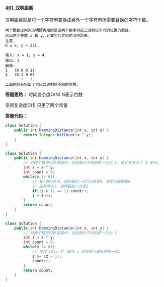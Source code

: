#### [461. 汉明距离](https://leetcode-cn.com/problems/hamming-distance/)

汉明距离就是将一个字符串变换成另外一个字符串所需要替换的字符个数。

```
两个整数之间的汉明距离指的是这两个数字对应二进制位不同的位置的数目。
给出两个整数 x 和 y，计算它们之间的汉明距离。
注意：
0 ≤ x, y < 231.

输入: x = 1, y = 4
输出: 2
解释:
1   (0 0 0 1)
4   (0 1 0 0)
       ↑   ↑
上面的箭头指出了对应二进制位不同的位置。
```



**答题思路：** 时间复杂度O(N) N表示位数  

空间复杂度O(1)  只用了两个常量



**答题代码：**

```java
class Solution {
    public int hammingDistance(int x, int y) {
        return Integer.bitCount(x ^ y);
    }
}
```

```java
class Solution {
    public int hammingDistance(int x, int y) {
        // 对两个数进行异或操作，位级表示不同的那一位为 1，统计有多少个 1 即可。
        int z = x ^ y;
        int count = 0;
        while(z != 0){
            // 和1进行位与，得到最后一位为1或者0，其他位置都是0
            // 如果等于1，说明最后一位是1
            if((z & 1) == 1) count++;
            z = z>>1;
        }
        return count;
    }
}
```

```java
class Solution {
    public int hammingDistance(int x, int y) {
        // 对两个数进行异或操作，位级表示不同的那一位为 1
        int z = x ^ y;
        int count = 0;
        while(z != 0){
            // 使用 z&(z-1) 去除 z 位级表示最低的那一位。
            z &= (z - 1);
            count++;
        }
        return count;
    }
}
```

